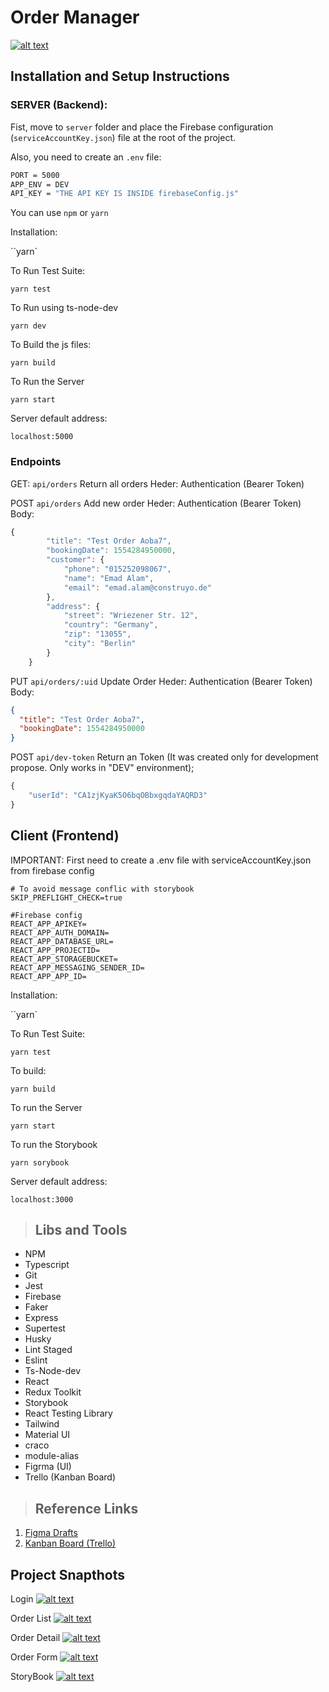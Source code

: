 # **Order Manager**

[![alt text](https://i.imgur.com/Kf5MdoT.png)](https://marciomarquessouza.github.io/order-manager/)

## Installation and Setup Instructions

### SERVER (Backend):

Fist, move to `server` folder and place the Firebase configuration (`serviceAccountKey.json`) file at the root of the project.

Also, you need to create an `.env` file:

```sh
PORT = 5000
APP_ENV = DEV
API_KEY = "THE API KEY IS INSIDE firebaseConfig.js"
```

You can use `npm` or `yarn`

Installation:

``yarn`

To Run Test Suite:

`yarn test`

To Run using ts-node-dev

`yarn dev`

To Build the js files:

`yarn build`

To Run the Server

`yarn start`

Server default address:

`localhost:5000`

### Endpoints

GET: `api/orders`
Return all orders
Heder: Authentication (Bearer Token)

POST `api/orders`
Add new order
Heder: Authentication (Bearer Token)
Body:

```js
{
        "title": "Test Order Aoba7",
        "bookingDate": 1554284950000,
        "customer": {
            "phone": "015252098067",
            "name": "Emad Alam",
            "email": "emad.alam@construyo.de"
        },
        "address": {
            "street": "Wriezener Str. 12",
            "country": "Germany",
            "zip": "13055",
            "city": "Berlin"
        }
    }
```

PUT `api/orders/:uid`
Update Order
Heder: Authentication (Bearer Token)
Body:

```json
{
  "title": "Test Order Aoba7",
  "bookingDate": 1554284950000
}
```

POST `api/dev-token`
Return an Token (It was created only for development propose. Only works in "DEV" environment);

```js
{
    "userId": "CA1zjKyaK5O6bqOBbxgqdaYAQRD3"
}
```

## Client (Frontend)

IMPORTANT: First need to create a .env file with serviceAccountKey.json from firebase config

```.env
# To avoid message conflic with storybook
SKIP_PREFLIGHT_CHECK=true

#Firebase config
REACT_APP_APIKEY=
REACT_APP_AUTH_DOMAIN=
REACT_APP_DATABASE_URL=
REACT_APP_PROJECTID=
REACT_APP_STORAGEBUCKET=
REACT_APP_MESSAGING_SENDER_ID=
REACT_APP_APP_ID=
```

Installation:

``yarn`

To Run Test Suite:

`yarn test`

To build:

`yarn build`

To run the Server

`yarn start`

To run the Storybook

`yarn sorybook`

Server default address:

`localhost:3000`

> ## Libs and Tools

- NPM
- Typescript
- Git
- Jest
- Firebase
- Faker
- Express
- Supertest
- Husky
- Lint Staged
- Eslint
- Ts-Node-dev
- React
- Redux Toolkit
- Storybook
- React Testing Library
- Tailwind
- Material UI
- craco
- module-alias
- Figrma (UI)
- Trello (Kanban Board)

> ## Reference Links

1. [Figma Drafts](https://www.figma.com/file/N0i0knZct9WIRdna2IRyWM/ORDER-MANAGER?node-id=0%3A1)
2. [Kanban Board (Trello)](https://trello.com/b/vSS5IUd2)

## Project Snapthots

Login
[![alt text](https://i.imgur.com/tQvJe1p.png)]()

Order List
[![alt text](https://i.imgur.com/Z75uqQ1.png)]()

Order Detail
[![alt text](https://i.imgur.com/0ulKATL.png)]()

Order Form
[![alt text](https://i.imgur.com/fwEtkix.png)]()

StoryBook
[![alt text](https://i.imgur.com/25CeHcY.png)]()

```

```
